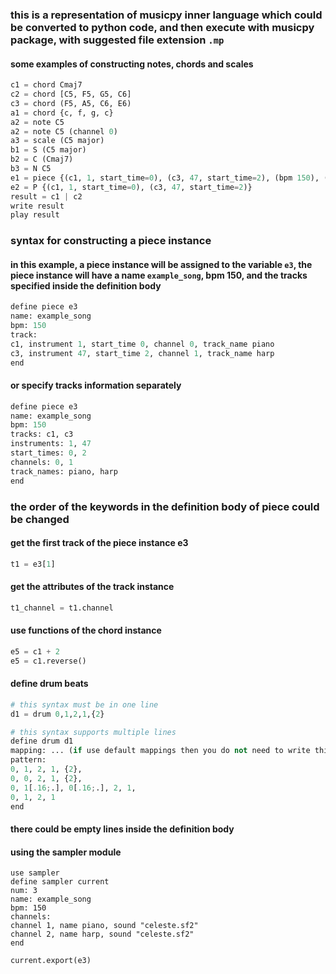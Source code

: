 ### this is a representation of musicpy inner language which could be converted to python code, and then execute with musicpy package, with suggested file extension `.mp`

#### some examples of constructing notes, chords and scales

```python
c1 = chord Cmaj7
c2 = chord [C5, F5, G5, C6]
c3 = chord (F5, A5, C6, E6)
a1 = chord {c, f, g, c}
a2 = note C5
a2 = note C5 (channel 0)
a3 = scale (C5 major)
b1 = S (C5 major)
b2 = C (Cmaj7)
b3 = N C5
e1 = piece {(c1, 1, start_time=0), (c3, 47, start_time=2), (bpm 150), (name example_song)}
e2 = P {(c1, 1, start_time=0), (c3, 47, start_time=2)}
result = c1 | c2
write result
play result
```



### syntax for constructing a piece instance
#### in this example, a piece instance will be assigned to the variable `e3`, the piece instance will have a name `example_song`, bpm 150, and the tracks specified inside the definition body

```python
define piece e3
name: example_song
bpm: 150
track:
c1, instrument 1, start_time 0, channel 0, track_name piano
c3, instrument 47, start_time 2, channel 1, track_name harp
end
```



#### or specify tracks information separately
```python
define piece e3
name: example_song
bpm: 150
tracks: c1, c3
instruments: 1, 47
start_times: 0, 2
channels: 0, 1
track_names: piano, harp
end
```



### the order of the keywords in the definition body of piece could be changed

#### get the first track of the piece instance e3
```python
t1 = e3[1]
```

#### get the attributes of the track instance
```python
t1_channel = t1.channel
```

#### use functions of the chord instance
```python
e5 = c1 + 2
e5 = c1.reverse()
```

#### define drum beats
```python
# this syntax must be in one line
d1 = drum 0,1,2,1,{2}

# this syntax supports multiple lines
define drum d1
mapping: ... (if use default mappings then you do not need to write this)
pattern:
0, 1, 2, 1, {2},
0, 0, 2, 1, {2},
0, 1[.16;.], 0[.16;.], 2, 1,
0, 1, 2, 1
end
```

#### there could be empty lines inside the definition body



#### using the sampler module

```
use sampler
define sampler current
num: 3
name: example_song
bpm: 150
channels:
channel 1, name piano, sound "celeste.sf2"
channel 2, name harp, sound "celeste.sf2"
end

current.export(e3)
```

